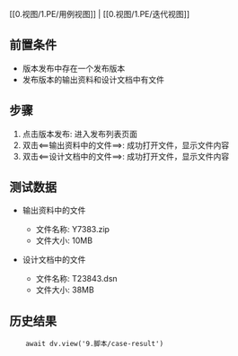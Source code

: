[[0.视图/1.PE/用例视图]] | [[0.视图/1.PE/迭代视图]]

## 前置条件

- 版本发布中存在一个发布版本
- 发布版本的输出资料和设计文档中有文件

## 步骤

1. 点击版本发布: 进入发布列表页面
2. 双击<==输出资料中的文件==>: 成功打开文件，显示文件内容
3. 双击<==设计文档中的文件==>: 成功打开文件，显示文件内容

## 测试数据

- 输出资料中的文件
	- 文件名称: Y7383.zip
	- 文件大小: 10MB

- 设计文档中的文件
	- 文件名称: T23843.dsn
	- 文件大小: 38MB

## 历史结果

```dataviewjs
    await dv.view('9.脚本/case-result')
```
